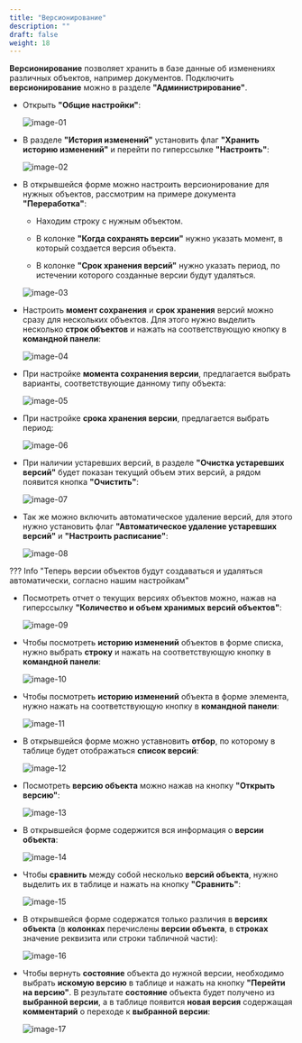 ```yaml
---
title: "Версионирование"
description: ""
draft: false
weight: 18
---
```


**Версионирование** позволяет хранить в базе данные об изменениях различных объектов, например документов.
Подключить **версионирование** можно в разделе **"Администрирование"**.

-   Открыть **"Общие настройки"**:

    ![image-01](image-01.png)
    
-   В разделе **"История изменений"** установить флаг **"Хранить историю изменений"** и перейти по гиперссылке **"Настроить"**:

    ![image-02](image-02.png)

-   В открывшейся форме можно настроить версионирование для нужных объектов, рассмотрим на примере документа **"Переработка"**:
  
    -   Находим строку с нужным объектом.
  
    -   В колонке **"Когда сохранять версии"** нужно указать момент, в который создается версия объекта.
  
    -   В колонке **"Срок хранения версий"** нужно указать период, по истечении которого созданные версии будут удаляться.
  
    ![image-03](image-03.png)
    
-   Настроить **момент сохранения** и **срок хранения** версий можно сразу для нескольких объектов. Для этого нужно выделить несколько **строк объектов** и нажать на соответствующую кнопку в **командной панели**:

    ![image-04](image-04.png)
    
-   При настройке **момента сохранения версии**, предлагается выбрать варианты, соответствующие данному типу объекта:
    
    ![image-05](image-05.png)
    
-   При настройке **срока хранения версии**, предлагается выбрать период:

    ![image-06](image-06.png)

-   При наличии устаревших версий, в разделе **"Очистка устаревших версий"** будет показан текущий объем этих версий, а рядом появится кнопка **"Очистить"**:

    ![image-07](image-07.png)

-   Так же можно включить автоматическое удаление версий, для этого нужно установить флаг **"Автоматическое удаление устаревших версий"** и **"Настроить расписание"**:

    ![image-08](image-08.png)

??? Info "Теперь версии объектов будут создаваться и удаляться автоматически, согласно нашим настройкам"
    
-   Посмотреть отчет о текущих версиях объектов можно, нажав на гиперссылку **"Количество и объем хранимых версий объектов"**:
    
    ![image-09](image-09.png)
    
-   Чтобы посмотреть **историю изменений** объектов в форме списка, нужно выбрать **строку** и нажать на соответствующую кнопку в **командной панели**:

    ![image-10](image-10.png)
        
-   Чтобы посмотреть **историю изменений** объекта в форме элемента, нужно нажать на соответствующую кнопку в **командной панели**:

    ![image-11](image-11.png)
    
-   В открывшейся форме можно уставновить **отбор**, по которому в таблице будет отображаться **список версий**:

    ![image-12](image-12.png)

-   Посмотреть **версию объекта** можно нажав на кнопку **"Открыть версию"**:

    ![image-13](image-13.png)
    
-   В открывшейся форме содержится вся информация о **версии объекта**:

    ![image-14](image-14.png)

-   Чтобы **сравнить** между собой несколько **версий объекта**, нужно выделить их в таблице и нажать на кнопку **"Сравнить"**:
   
    ![image-15](image-15.png)

-   В открывшейся форме содержатся только различия в **версиях объекта** (в **колонках** перечислены **версии объекта**, в **строках** значение реквизита или строки табличной части):

    ![image-16](image-16.png)

-   Чтобы вернуть **состояние** объекта до нужной версии, необходимо выбрать **искомую версию** в таблице и нажать на кнопку **"Перейти на версию"**. В результате **состояние** объекта будет получено из **выбранной версии**, а в таблице появится **новая версия** содержащая **комментарий** о переходе к **выбранной версии**:

    ![image-17](image-17.png)
